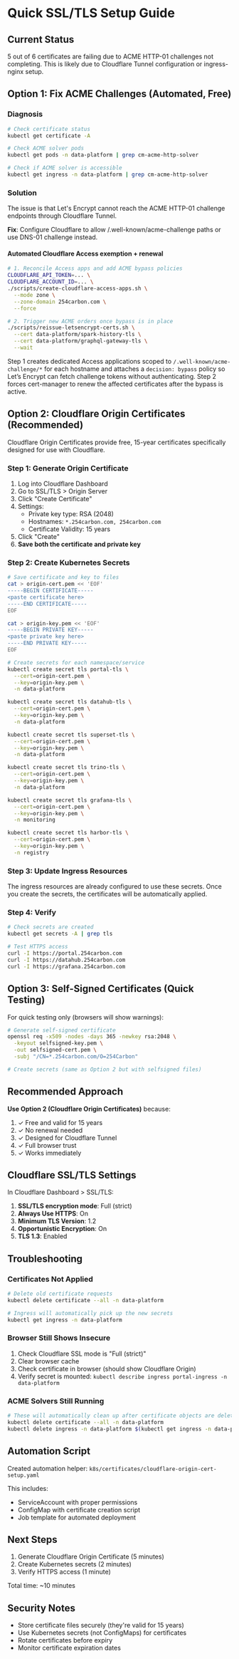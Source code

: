 # Quick SSL/TLS Setup Guide

## Current Status

5 out of 6 certificates are failing due to ACME HTTP-01 challenges not completing. This is likely due to Cloudflare Tunnel configuration or ingress-nginx setup.

## Option 1: Fix ACME Challenges (Automated, Free)

### Diagnosis

```bash
# Check certificate status
kubectl get certificate -A

# Check ACME solver pods
kubectl get pods -n data-platform | grep cm-acme-http-solver

# Check if ACME solver is accessible
kubectl get ingress -n data-platform | grep cm-acme-http-solver
```

### Solution

The issue is that Let's Encrypt cannot reach the ACME HTTP-01 challenge endpoints through Cloudflare Tunnel.

**Fix**: Configure Cloudflare to allow /.well-known/acme-challenge paths or use DNS-01 challenge instead.

#### Automated Cloudflare Access exemption + renewal

```bash
# 1. Reconcile Access apps and add ACME bypass policies
CLOUDFLARE_API_TOKEN=... \
CLOUDFLARE_ACCOUNT_ID=... \
./scripts/create-cloudflare-access-apps.sh \
  --mode zone \
  --zone-domain 254carbon.com \
  --force

# 2. Trigger new ACME orders once bypass is in place
./scripts/reissue-letsencrypt-certs.sh \
  --cert data-platform/spark-history-tls \
  --cert data-platform/graphql-gateway-tls \
  --wait
```

Step 1 creates dedicated Access applications scoped to `/.well-known/acme-challenge/*` for each hostname and attaches a `decision: bypass` policy so Let’s Encrypt can fetch challenge tokens without authenticating. Step 2 forces cert-manager to renew the affected certificates after the bypass is active.

## Option 2: Cloudflare Origin Certificates (Recommended)

Cloudflare Origin Certificates provide free, 15-year certificates specifically designed for use with Cloudflare.

### Step 1: Generate Origin Certificate

1. Log into Cloudflare Dashboard
2. Go to SSL/TLS > Origin Server
3. Click "Create Certificate"
4. Settings:
   - Private key type: RSA (2048)
   - Hostnames: `*.254carbon.com, 254carbon.com`
   - Certificate Validity: 15 years
5. Click "Create"
6. **Save both the certificate and private key**

### Step 2: Create Kubernetes Secrets

```bash
# Save certificate and key to files
cat > origin-cert.pem << 'EOF'
-----BEGIN CERTIFICATE-----
<paste certificate here>
-----END CERTIFICATE-----
EOF

cat > origin-key.pem << 'EOF'
-----BEGIN PRIVATE KEY-----
<paste private key here>
-----END PRIVATE KEY-----
EOF

# Create secrets for each namespace/service
kubectl create secret tls portal-tls \
  --cert=origin-cert.pem \
  --key=origin-key.pem \
  -n data-platform

kubectl create secret tls datahub-tls \
  --cert=origin-cert.pem \
  --key=origin-key.pem \
  -n data-platform

kubectl create secret tls superset-tls \
  --cert=origin-cert.pem \
  --key=origin-key.pem \
  -n data-platform

kubectl create secret tls trino-tls \
  --cert=origin-cert.pem \
  --key=origin-key.pem \
  -n data-platform

kubectl create secret tls grafana-tls \
  --cert=origin-cert.pem \
  --key=origin-key.pem \
  -n monitoring

kubectl create secret tls harbor-tls \
  --cert=origin-cert.pem \
  --key=origin-key.pem \
  -n registry
```

### Step 3: Update Ingress Resources

The ingress resources are already configured to use these secrets. Once you create the secrets, the certificates will be automatically applied.

### Step 4: Verify

```bash
# Check secrets are created
kubectl get secrets -A | grep tls

# Test HTTPS access
curl -I https://portal.254carbon.com
curl -I https://datahub.254carbon.com
curl -I https://grafana.254carbon.com
```

## Option 3: Self-Signed Certificates (Quick Testing)

For quick testing only (browsers will show warnings):

```bash
# Generate self-signed certificate
openssl req -x509 -nodes -days 365 -newkey rsa:2048 \
  -keyout selfsigned-key.pem \
  -out selfsigned-cert.pem \
  -subj "/CN=*.254carbon.com/O=254Carbon"

# Create secrets (same as Option 2 but with selfsigned files)
```

## Recommended Approach

**Use Option 2 (Cloudflare Origin Certificates)** because:

1. ✓ Free and valid for 15 years
2. ✓ No renewal needed
3. ✓ Designed for Cloudflare Tunnel
4. ✓ Full browser trust
5. ✓ Works immediately

## Cloudflare SSL/TLS Settings

In Cloudflare Dashboard > SSL/TLS:

1. **SSL/TLS encryption mode**: Full (strict)
2. **Always Use HTTPS**: On
3. **Minimum TLS Version**: 1.2
4. **Opportunistic Encryption**: On
5. **TLS 1.3**: Enabled

## Troubleshooting

### Certificates Not Applied

```bash
# Delete old certificate requests
kubectl delete certificate --all -n data-platform

# Ingress will automatically pick up the new secrets
kubectl get ingress -n data-platform
```

### Browser Still Shows Insecure

1. Check Cloudflare SSL mode is "Full (strict)"
2. Clear browser cache
3. Check certificate in browser (should show Cloudflare Origin)
4. Verify secret is mounted: `kubectl describe ingress portal-ingress -n data-platform`

### ACME Solvers Still Running

```bash
# These will automatically clean up after certificate objects are deleted
kubectl delete certificate --all -n data-platform
kubectl delete ingress -n data-platform $(kubectl get ingress -n data-platform -o name | grep cm-acme-http-solver)
```

## Automation Script

Created automation helper: `k8s/certificates/cloudflare-origin-cert-setup.yaml`

This includes:
- ServiceAccount with proper permissions
- ConfigMap with certificate creation script
- Job template for automated deployment

## Next Steps

1. Generate Cloudflare Origin Certificate (5 minutes)
2. Create Kubernetes secrets (2 minutes)
3. Verify HTTPS access (1 minute)

Total time: ~10 minutes

## Security Notes

- Store certificate files securely (they're valid for 15 years)
- Use Kubernetes secrets (not ConfigMaps) for certificates
- Rotate certificates before expiry
- Monitor certificate expiration dates





